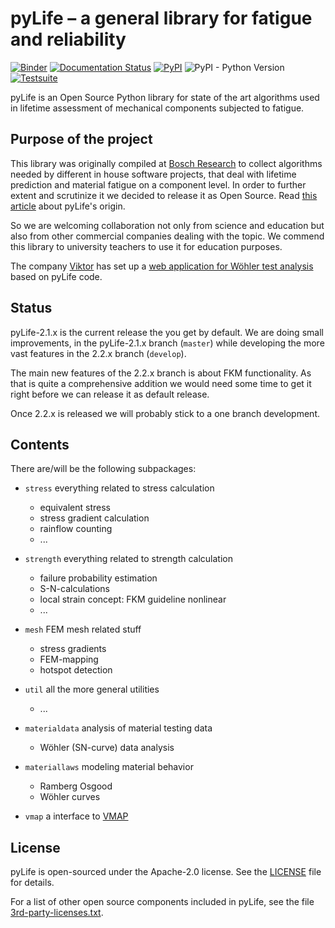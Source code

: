 # pyLife – a general library for fatigue and reliability

[![Binder](https://mybinder.org/badge_logo.svg)](https://mybinder.org/v2/gh/boschresearch/pylife/develop?labpath=demos%2Findex.ipynb)
[![Documentation Status](https://readthedocs.org/projects/pylife/badge/?version=latest)](https://pylife.readthedocs.io/en/latest/?badge=latest)
[![PyPI](https://img.shields.io/pypi/v/pylife)](https://pypi.org/project/pylife/)
![PyPI - Python Version](https://img.shields.io/pypi/pyversions/pylife)
[![Testsuite](https://github.com/boschresearch/pylife/actions/workflows/pytest.yml/badge.svg)](https://github.com/boschresearch/pylife/actions/workflows/pytest.yml)

pyLife is an Open Source Python library for state of the art algorithms used in
lifetime assessment of mechanical components subjected to fatigue.


## Purpose of the project

This library was originally compiled at [Bosch
Research](https://www.bosch.com/research/) to collect algorithms needed by
different in house software projects, that deal with lifetime prediction and
material fatigue on a component level. In order to further extent and
scrutinize it we decided to release it as Open Source.  Read [this
article](https://www.bosch.com/stories/bringing-open-source-to-mechanical-engineering/)
about pyLife's origin.

So we are welcoming collaboration not only from science and education but also
from other commercial companies dealing with the topic. We commend this library
to university teachers to use it for education purposes.

The company [Viktor](https://viktor.ai) has set up a [web application for Wöhler
test analysis](https://cloud.viktor.ai/public/wohler-fatigue-test-analysis)
based on pyLife code.


## Status

pyLife-2.1.x is the current release the you get by default.  We are doing small
improvements, in the pyLife-2.1.x branch (`master`) while developing the more
vast features in the 2.2.x branch (`develop`).

The main new features of the 2.2.x branch is about FKM functionality. As that
is quite a comprehensive addition we would need some time to get it right
before we can release it as default release.

Once 2.2.x is released we will probably stick to a one branch development.

## Contents

There are/will be the following subpackages:

* `stress` everything related to stress calculation
	* equivalent stress
	* stress gradient calculation
	* rainflow counting
	* ...
* `strength` everything related to strength calculation
	* failure probability estimation
	* S-N-calculations
	* local strain concept: FKM guideline nonlinear
	* ...
* `mesh` FEM mesh related stuff
    * stress gradients
	* FEM-mapping
	* hotspot detection
* `util` all the more general utilities
	* ...
* `materialdata` analysis of material testing data
    * Wöhler (SN-curve) data analysis

* `materiallaws` modeling material behavior
    * Ramberg Osgood
    * Wöhler curves

* `vmap` a interface to [VMAP](https://www.vmap.eu.com/)


## License

pyLife is open-sourced under the Apache-2.0 license. See the
[LICENSE](LICENSE) file for details.

For a list of other open source components included in pyLife, see the
file [3rd-party-licenses.txt](3rd-party-licenses.txt).
